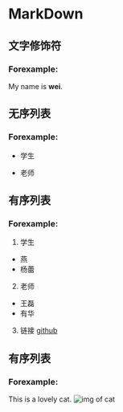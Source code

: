 # MarkDown
## 文字修饰符
### Forexample:
  My name is **wei**.
## 无序列表
### Forexample:
- 学生
* 老师
## 有序列表
### Forexample:
1. 学生
* 燕
* 杨蕾
2. 老师
* 王磊
* 有华
3. 链接
[github](https://github.com)
## 有序列表
### Forexample:
This is a lovely cat.
![img of cat](https://www.baidu.com/s?rsv_idx=1&wd=%E5%B8%83%E5%81%B6%E7%8C%AB&usm=2&ie=utf-8&rsv_cq=%E5%9B%BE%E7%89%87%E7%8C%AB&rsv_dl=0_left_pet_multi_6829)
